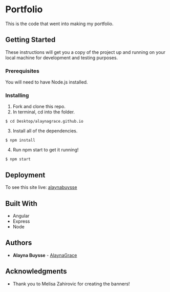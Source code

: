 # Portfolio

This is the code that went into making my portfolio.

## Getting Started

These instructions will get you a copy of the project up and running on your local machine for development and testing purposes.

### Prerequisites

You will need to have Node.js installed.

### Installing

1. Fork and clone this repo.
2. In terminal, cd into the folder.

```
$ cd Desktop/alaynagrace.github.io
```

3. Install all of the dependencies.

```
$ npm install
```

4. Run npm start to get it running!

```
$ npm start
```

## Deployment

To see this site live: [alaynabuysse](http://www.alaynabuysse.com)

## Built With

* Angular
* Express
* Node

## Authors

* **Alayna Buysse** - [AlaynaGrace](https://github.com/AlaynaGrace)

## Acknowledgments

* Thank you to Melisa Zahirovic for creating the banners!
